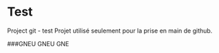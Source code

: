 # Test
Project git - test
Projet utilisé seulement pour la prise en main de github.

###GNEU GNEU GNE

